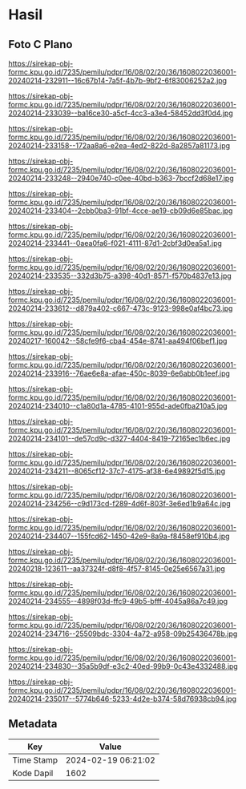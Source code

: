 # Hasil

## Foto C Plano

https://sirekap-obj-formc.kpu.go.id/7235/pemilu/pdpr/16/08/02/20/36/1608022036001-20240214-232911--16c67b14-7a5f-4b7b-9bf2-6f83006252a2.jpg

https://sirekap-obj-formc.kpu.go.id/7235/pemilu/pdpr/16/08/02/20/36/1608022036001-20240214-233039--ba16ce30-a5cf-4cc3-a3e4-58452dd3f0d4.jpg

https://sirekap-obj-formc.kpu.go.id/7235/pemilu/pdpr/16/08/02/20/36/1608022036001-20240214-233158--172aa8a6-e2ea-4ed2-822d-8a2857a81173.jpg

https://sirekap-obj-formc.kpu.go.id/7235/pemilu/pdpr/16/08/02/20/36/1608022036001-20240214-233248--2940e740-c0ee-40bd-b363-7bccf2d68e17.jpg

https://sirekap-obj-formc.kpu.go.id/7235/pemilu/pdpr/16/08/02/20/36/1608022036001-20240214-233404--2cbb0ba3-91bf-4cce-ae19-cb09d6e85bac.jpg

https://sirekap-obj-formc.kpu.go.id/7235/pemilu/pdpr/16/08/02/20/36/1608022036001-20240214-233441--0aea0fa6-f021-4111-87d1-2cbf3d0ea5a1.jpg

https://sirekap-obj-formc.kpu.go.id/7235/pemilu/pdpr/16/08/02/20/36/1608022036001-20240214-233535--332d3b75-a398-40d1-8571-f570b4837e13.jpg

https://sirekap-obj-formc.kpu.go.id/7235/pemilu/pdpr/16/08/02/20/36/1608022036001-20240214-233612--d879a402-c667-473c-9123-998e0af4bc73.jpg

https://sirekap-obj-formc.kpu.go.id/7235/pemilu/pdpr/16/08/02/20/36/1608022036001-20240217-160042--58cfe9f6-cba4-454e-8741-aa494f06bef1.jpg

https://sirekap-obj-formc.kpu.go.id/7235/pemilu/pdpr/16/08/02/20/36/1608022036001-20240214-233916--76ae6e8a-afae-450c-8039-6e6abb0b1eef.jpg

https://sirekap-obj-formc.kpu.go.id/7235/pemilu/pdpr/16/08/02/20/36/1608022036001-20240214-234010--c1a80d1a-4785-4101-955d-ade0fba210a5.jpg

https://sirekap-obj-formc.kpu.go.id/7235/pemilu/pdpr/16/08/02/20/36/1608022036001-20240214-234101--de57cd9c-d327-4404-8419-72165ec1b6ec.jpg

https://sirekap-obj-formc.kpu.go.id/7235/pemilu/pdpr/16/08/02/20/36/1608022036001-20240214-234211--8065cf12-37c7-4175-af38-6e49892f5d15.jpg

https://sirekap-obj-formc.kpu.go.id/7235/pemilu/pdpr/16/08/02/20/36/1608022036001-20240214-234256--c9d173cd-f289-4d6f-803f-3e6ed1b9a64c.jpg

https://sirekap-obj-formc.kpu.go.id/7235/pemilu/pdpr/16/08/02/20/36/1608022036001-20240214-234407--155fcd62-1450-42e9-8a9a-f8458ef910b4.jpg

https://sirekap-obj-formc.kpu.go.id/7235/pemilu/pdpr/16/08/02/20/36/1608022036001-20240218-123611--aa37324f-d8f8-4f57-8145-0e25e6567a31.jpg

https://sirekap-obj-formc.kpu.go.id/7235/pemilu/pdpr/16/08/02/20/36/1608022036001-20240214-234555--4898f03d-ffc9-49b5-bfff-4045a86a7c49.jpg

https://sirekap-obj-formc.kpu.go.id/7235/pemilu/pdpr/16/08/02/20/36/1608022036001-20240214-234716--25509bdc-3304-4a72-a958-09b25436478b.jpg

https://sirekap-obj-formc.kpu.go.id/7235/pemilu/pdpr/16/08/02/20/36/1608022036001-20240214-234830--35a5b9df-e3c2-40ed-99b9-0c43e4332488.jpg

https://sirekap-obj-formc.kpu.go.id/7235/pemilu/pdpr/16/08/02/20/36/1608022036001-20240214-235017--5774b646-5233-4d2e-b374-58d76938cb94.jpg


## Metadata

| Key        | Value               |
| ---------- | ------------------- |
| Time Stamp | 2024-02-19 06:21:02 |
| Kode Dapil | 1602                |



